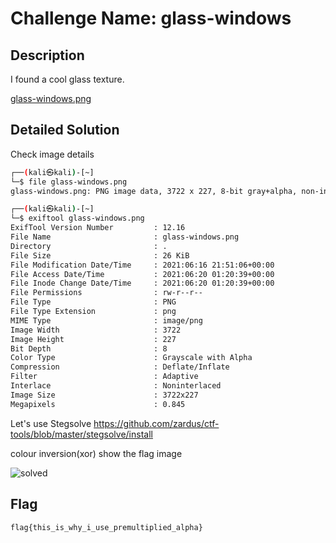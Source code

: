 # Challenge Name: glass-windows

## Description

I found a cool glass texture.


[glass-windows.png](glass-windows.png)

## Detailed Solution

Check image details 

```bash
┌──(kali㉿kali)-[~]
└─$ file glass-windows.png
glass-windows.png: PNG image data, 3722 x 227, 8-bit gray+alpha, non-interlaced
```

```bash
┌──(kali㉿kali)-[~]
└─$ exiftool glass-windows.png
ExifTool Version Number         : 12.16
File Name                       : glass-windows.png
Directory                       : .
File Size                       : 26 KiB
File Modification Date/Time     : 2021:06:16 21:51:06+00:00
File Access Date/Time           : 2021:06:20 01:20:39+00:00
File Inode Change Date/Time     : 2021:06:20 01:20:39+00:00
File Permissions                : rw-r--r--
File Type                       : PNG
File Type Extension             : png
MIME Type                       : image/png
Image Width                     : 3722
Image Height                    : 227
Bit Depth                       : 8
Color Type                      : Grayscale with Alpha
Compression                     : Deflate/Inflate
Filter                          : Adaptive
Interlace                       : Noninterlaced
Image Size                      : 3722x227
Megapixels                      : 0.845
```  

Let's use Stegsolve https://github.com/zardus/ctf-tools/blob/master/stegsolve/install 

colour inversion(xor) show the flag image  


![solved](https://user-images.githubusercontent.com/72421091/122659336-13e0b280-d16f-11eb-87ce-fdd21f29dbda.png)


## Flag

```
flag{this_is_why_i_use_premultiplied_alpha}
```